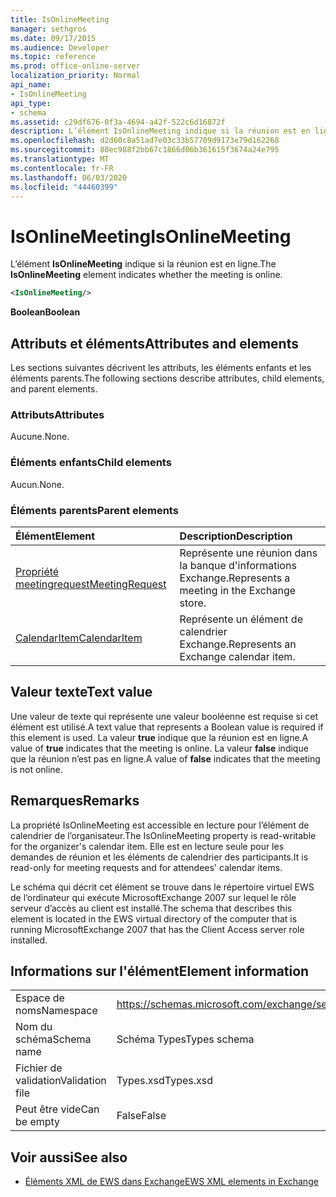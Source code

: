 ```yaml
---
title: IsOnlineMeeting
manager: sethgros
ms.date: 09/17/2015
ms.audience: Developer
ms.topic: reference
ms.prod: office-online-server
localization_priority: Normal
api_name:
- IsOnlineMeeting
api_type:
- schema
ms.assetid: c29df676-0f3a-4694-a42f-522c6d16872f
description: L’élément IsOnlineMeeting indique si la réunion est en ligne.
ms.openlocfilehash: d2d60c8a51ad7e03c33b57709d9173e79d162268
ms.sourcegitcommit: 88ec988f2bb67c1866d06b361615f3674a24e795
ms.translationtype: MT
ms.contentlocale: fr-FR
ms.lasthandoff: 06/03/2020
ms.locfileid: "44460399"
---
```

# <a name="isonlinemeeting"></a><span data-ttu-id="6a0aa-103">IsOnlineMeeting</span><span class="sxs-lookup"><span data-stu-id="6a0aa-103">IsOnlineMeeting</span></span>

<span data-ttu-id="6a0aa-104">L’élément **IsOnlineMeeting** indique si la réunion est en ligne.</span><span class="sxs-lookup"><span data-stu-id="6a0aa-104">The **IsOnlineMeeting** element indicates whether the meeting is online.</span></span> 
  
```xml
<IsOnlineMeeting/>
```

 <span data-ttu-id="6a0aa-105">**Boolean**</span><span class="sxs-lookup"><span data-stu-id="6a0aa-105">**Boolean**</span></span>
## <a name="attributes-and-elements"></a><span data-ttu-id="6a0aa-106">Attributs et éléments</span><span class="sxs-lookup"><span data-stu-id="6a0aa-106">Attributes and elements</span></span>

<span data-ttu-id="6a0aa-107">Les sections suivantes décrivent les attributs, les éléments enfants et les éléments parents.</span><span class="sxs-lookup"><span data-stu-id="6a0aa-107">The following sections describe attributes, child elements, and parent elements.</span></span>
  
### <a name="attributes"></a><span data-ttu-id="6a0aa-108">Attributs</span><span class="sxs-lookup"><span data-stu-id="6a0aa-108">Attributes</span></span>

<span data-ttu-id="6a0aa-109">Aucune.</span><span class="sxs-lookup"><span data-stu-id="6a0aa-109">None.</span></span>
  
### <a name="child-elements"></a><span data-ttu-id="6a0aa-110">Éléments enfants</span><span class="sxs-lookup"><span data-stu-id="6a0aa-110">Child elements</span></span>

<span data-ttu-id="6a0aa-111">Aucun.</span><span class="sxs-lookup"><span data-stu-id="6a0aa-111">None.</span></span>
  
### <a name="parent-elements"></a><span data-ttu-id="6a0aa-112">Éléments parents</span><span class="sxs-lookup"><span data-stu-id="6a0aa-112">Parent elements</span></span>

|<span data-ttu-id="6a0aa-113">**Élément**</span><span class="sxs-lookup"><span data-stu-id="6a0aa-113">**Element**</span></span>|<span data-ttu-id="6a0aa-114">**Description**</span><span class="sxs-lookup"><span data-stu-id="6a0aa-114">**Description**</span></span>|
|:-----|:-----|
|[<span data-ttu-id="6a0aa-115">Propriété meetingrequest</span><span class="sxs-lookup"><span data-stu-id="6a0aa-115">MeetingRequest</span></span>](meetingrequest.md) <br/> |<span data-ttu-id="6a0aa-116">Représente une réunion dans la banque d'informations Exchange.</span><span class="sxs-lookup"><span data-stu-id="6a0aa-116">Represents a meeting in the Exchange store.</span></span>  <br/> |
|[<span data-ttu-id="6a0aa-117">CalendarItem</span><span class="sxs-lookup"><span data-stu-id="6a0aa-117">CalendarItem</span></span>](calendaritem.md) <br/> |<span data-ttu-id="6a0aa-118">Représente un élément de calendrier Exchange.</span><span class="sxs-lookup"><span data-stu-id="6a0aa-118">Represents an Exchange calendar item.</span></span>  <br/> |
   
## <a name="text-value"></a><span data-ttu-id="6a0aa-119">Valeur texte</span><span class="sxs-lookup"><span data-stu-id="6a0aa-119">Text value</span></span>

<span data-ttu-id="6a0aa-120">Une valeur de texte qui représente une valeur booléenne est requise si cet élément est utilisé.</span><span class="sxs-lookup"><span data-stu-id="6a0aa-120">A text value that represents a Boolean value is required if this element is used.</span></span> <span data-ttu-id="6a0aa-121">La valeur **true** indique que la réunion est en ligne.</span><span class="sxs-lookup"><span data-stu-id="6a0aa-121">A value of **true** indicates that the meeting is online.</span></span> <span data-ttu-id="6a0aa-122">La valeur **false** indique que la réunion n’est pas en ligne.</span><span class="sxs-lookup"><span data-stu-id="6a0aa-122">A value of **false** indicates that the meeting is not online.</span></span> 
  
## <a name="remarks"></a><span data-ttu-id="6a0aa-123">Remarques</span><span class="sxs-lookup"><span data-stu-id="6a0aa-123">Remarks</span></span>

<span data-ttu-id="6a0aa-124">La propriété IsOnlineMeeting est accessible en lecture pour l’élément de calendrier de l’organisateur.</span><span class="sxs-lookup"><span data-stu-id="6a0aa-124">The IsOnlineMeeting property is read-writable for the organizer's calendar item.</span></span> <span data-ttu-id="6a0aa-125">Elle est en lecture seule pour les demandes de réunion et les éléments de calendrier des participants.</span><span class="sxs-lookup"><span data-stu-id="6a0aa-125">It is read-only for meeting requests and for attendees' calendar items.</span></span>
  
<span data-ttu-id="6a0aa-126">Le schéma qui décrit cet élément se trouve dans le répertoire virtuel EWS de l’ordinateur qui exécute MicrosoftExchange 2007 sur lequel le rôle serveur d’accès au client est installé.</span><span class="sxs-lookup"><span data-stu-id="6a0aa-126">The schema that describes this element is located in the EWS virtual directory of the computer that is running MicrosoftExchange 2007 that has the Client Access server role installed.</span></span>
  
## <a name="element-information"></a><span data-ttu-id="6a0aa-127">Informations sur l'élément</span><span class="sxs-lookup"><span data-stu-id="6a0aa-127">Element information</span></span>

|||
|:-----|:-----|
|<span data-ttu-id="6a0aa-128">Espace de noms</span><span class="sxs-lookup"><span data-stu-id="6a0aa-128">Namespace</span></span>  <br/> |https://schemas.microsoft.com/exchange/services/2006/types  <br/> |
|<span data-ttu-id="6a0aa-129">Nom du schéma</span><span class="sxs-lookup"><span data-stu-id="6a0aa-129">Schema name</span></span>  <br/> |<span data-ttu-id="6a0aa-130">Schéma Types</span><span class="sxs-lookup"><span data-stu-id="6a0aa-130">Types schema</span></span>  <br/> |
|<span data-ttu-id="6a0aa-131">Fichier de validation</span><span class="sxs-lookup"><span data-stu-id="6a0aa-131">Validation file</span></span>  <br/> |<span data-ttu-id="6a0aa-132">Types.xsd</span><span class="sxs-lookup"><span data-stu-id="6a0aa-132">Types.xsd</span></span>  <br/> |
|<span data-ttu-id="6a0aa-133">Peut être vide</span><span class="sxs-lookup"><span data-stu-id="6a0aa-133">Can be empty</span></span>  <br/> |<span data-ttu-id="6a0aa-134">False</span><span class="sxs-lookup"><span data-stu-id="6a0aa-134">False</span></span>  <br/> |
   
## <a name="see-also"></a><span data-ttu-id="6a0aa-135">Voir aussi</span><span class="sxs-lookup"><span data-stu-id="6a0aa-135">See also</span></span>



- [<span data-ttu-id="6a0aa-136">Éléments XML de EWS dans Exchange</span><span class="sxs-lookup"><span data-stu-id="6a0aa-136">EWS XML elements in Exchange</span></span>](ews-xml-elements-in-exchange.md)

